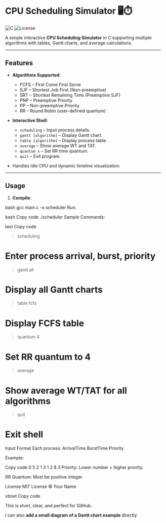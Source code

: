 # CPU Scheduling Simulator 🖥️⏱️

![C](https://img.shields.io/badge/Language-C-blue)
![License](https://img.shields.io/badge/License-MIT-green)

A simple interactive **CPU Scheduling Simulator** in C supporting multiple algorithms with tables, Gantt charts, and average calculations.

---

## Features

- **Algorithms Supported**:
  - FCFS – First Come First Serve
  - SJF – Shortest Job First (Non-preemptive)
  - SRT – Shortest Remaining Time (Preemptive SJF)
  - PNP – Preemptive Priority
  - PP – Non-preemptive Priority
  - RR – Round Robin (user-defined quantum)

- **Interactive Shell**:
  - `scheduling` – Input process details.
  - `gantt [algorithm]` – Display Gantt chart.
  - `table [algorithm]` – Display process table.
  - `average` – Show average WT and TAT.
  - `quantum x` – Set RR time quantum.
  - `quit` – Exit program.

- Handles idle CPU and dynamic timeline visualization.

---

## Usage

1. **Compile**:

bash
gcc main.c -o scheduler
Run:

bash
Copy code
./scheduler
Sample Commands:

text
Copy code
> scheduling
# Enter process arrival, burst, priority

> gantt all
# Display all Gantt charts

> table fcfs
# Display FCFS table

> quantum 4
# Set RR quantum to 4

> average
# Show average WT/TAT for all algorithms

> quit
# Exit shell
Input Format
Each process: ArrivalTime BurstTime Priority

Example:

Copy code
0 5 2
1 3 1
2 8 3
Priority: Lower number = higher priority.

RR Quantum: Must be positive integer.

License
MIT License © Your Name

vbnet
Copy code

This is short, clear, and perfect for GitHub.  

I can also **add a small diagram of a Gantt chart example** directly 
